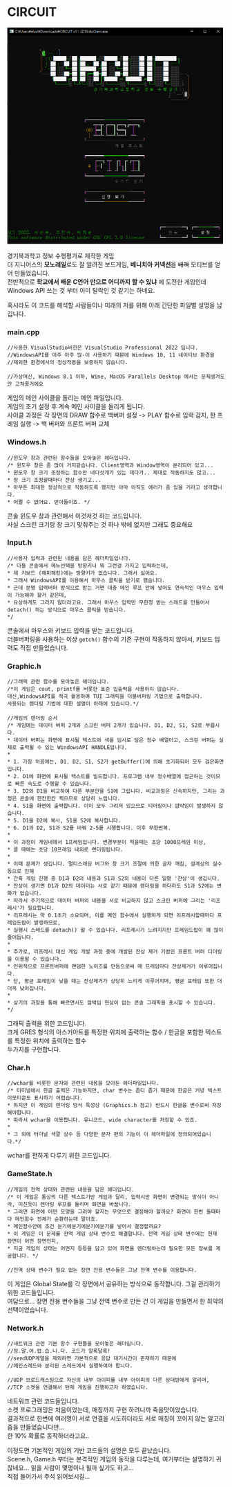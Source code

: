 # CIRCUIT
<img src="CIRCUIT.png" width="500" height="500">

경기북과학고 정보 수행평가로 제작한 게임  
더 지니어스의 **모노레일**로도 잘 알려진 보드게임, **베니치아 커넥션**을 ~~배껴~~ 모티브를 얻어 만들었습니다.  
전반적으로 **학교에서 배운 C언어 만으로 어디까지 할 수 있냐** 에 도전한 게임인데 Windows API 쓰는 것 부터 이미 탈락인 것 같기는 하네요.  

혹시라도 이 코드를 해석할 사람들이나 미래의 저를 위해 아래 간단한 파일별 설명을 남깁니다.
### main.cpp
```
//사용한 VisualStudio버전은 VisualStudio Professional 2022 입니다.
//WindowsAPI를 아주 아주 많-이 사용하기 때문에 Windows 10, 11 네이티브 환경을 
//제외한 환경에서의 정상작동을 보증하지 않습니다.

//가상머신, Windows 8.1 이하, Wine, MacOS Parallels Desktop 에서는 문제생겨도 안 고쳐줄거에요
```
게임의 메인 사이클을 돌리는 메인 파일입니다.  
게임의 초기 설정 후 계속 메인 사이클을 돌리게 됩니다.  
사이클 과정은 각 장면의 DRAW 함수로 백버퍼 설정 -> PLAY 함수로 입력 감지, 한 프레임 실행 -> 백 버퍼와 프론트 버퍼 교체  

### Windows.h
```
//윈도우 창과 관련된 함수들을 모아놓은 헤더입니다.
/* 윈도우 창은 좀 많이 거지같습니다. Client영역과 Window영역이 분리되어 있고...
* 윈도우 창 크기 조정하는 함수만 네다섯개가 있는 데다가.. 제대로 작동하지도 않고...
* 창 크기 조정할때마다 잔상 생기고...
* 아무튼 최대한 정상적으로 작동하도록 했지만 아마 아직도 에러가 좀 있을 거라고 생각합니다.
* 어쩔 수 없어요. 받아들이죠. */
```
콘솔 윈도우 창과 관련해서 이것저것 하는 코드입니다.  
사실 스크린 크기랑 창 크기 맞춰주는 것 하나 밖에 없지만 그래도 중요해요

### Input.h
```
//사용자 입력과 관련된 내용을 담은 헤더파일입니다.
/* 다들 콘솔에서 메뉴선택을 방향키나 뭐 그런걸 가지고 입력하는데, 
* 제 키보드 (해피해킹)에는 방향키가 없습니다. 그래서 싫어요.
* 그래서 WindowsAPI를 이용해서 마우스 클릭을 받기로 했습니다.
* 근데 분명 입력버퍼 방식으로 받는 거면 대충 메인 루프 안에 넣어도 연속적인 마우스 입력이 가능해야 할거 같은데,
* 요상하게도 그러지 않더라고요. 그래서 마우스 입력만 무한정 받는 스레드를 만들어서 detach() 하는 방식으로 마우스 클릭을 받습니다.
*/
```
콘솔에서 마우스와 키보드 입력을 받는 코드입니다.  
더블버퍼링을 사용하는 이상 `getch()` 함수의 기존 구현이 작동하지 않아서, 키보드 입력도 직접 만들었습니다.

### Graphic.h
```
//그래픽 관련 함수를 모아놓은 헤더입니다.
/*이 게임은 cout, printf를 비롯한 표준 입출력을 사용하지 않습니다.
대신,WindowsAPI를 적극 활용하여 TUI 그래픽을 더블버퍼링 기법으로 출력합니다.
사용되는 렌더링 기법에 대한 설명이 아래에 있습니다.*/

//게임의 렌더링 순서
/* 게임에는 데이터 버퍼 2개와 스크린 버퍼 2개가 있습니다. D1, D2, S1, S2로 부릅시다.
* 데이터 버퍼는 화면에 표시될 텍스트와 색을 임시로 담은 정수 배열이고, 스크린 버퍼는 실제로 출력될 수 있는 WindowsAPI HANDLE입니다.
*
* 1. 가장 처음에는, D1, D2, S1, S2가 getBuffer()에 의해 초기화되어 모두 검은화면입니다.
* 2. D1에 화면에 표시될 텍스트를 빌드합니다. 프로그램 내부 정수배열에 접근하는 것이므로 빠른 속도로 수행할 수 있습니다.
* 3. D2와 D1을 비교하여 다른 부분만을 S1에 그립니다. 비교과정은 신속하지만, 그리는 과정은 콘솔에 한칸한칸 찍으므로 상당히 느립니다.
* 4. S1을 화면에 출력합니다. 이미 모두 그려져 있으므로 티어링이나 깜박임이 발생하지 않습니다.
* 5. D1을 D2에 복사, S1을 S2에 복사합니다.
* 6. D1과 D2, S1과 S2를 바꿔 2-5를 시행합니다. 이후 무한반복.
*
* 이 과정이 게임내에서 1프레임입니다. 변경부분이 적을때는 초당 1000프레임 이상, 
* 클 때에는 초당 10프레임 내외로 렌더링됩니다.
* 
* 이때 문제가 생깁니다. 멀티스레딩 버그와 창 크기 조절에 의한 글자 깨짐, 설계상의 실수 등으로 인해 
* 간혹 게임 진행 중 D1과 D2의 내용과 S1과 S2의 내용이 다른 일명 '잔상'이 생깁니다.
* 잔상이 생기면 D1과 D2의 데이터는 서로 같기 때문에 렌더링을 하더라도 S1과 S2에는 변화가 없습니다.
* 따라서 주기적으로 데이터 버퍼의 내용을 서로 비교하지 않고 스크린 버퍼에 그리는 '리프레시'가 필요합니다.
* 리프레시는 약 0.1초가 소요되며, 이를 메인 함수에서 실행하게 되면 리프레시할때마다 프레임드랍이 발생하므로,
* 실행시 스레드를 detach() 할 수 있습니다. 리프레시가 느려지지만 프레임드랍이 꽤 많이 줄어듭니다.
*
* 추가로, 리프레시 대신 게임 개발 과정 중에 개발된 잔상 제거 기법인 프론트 버퍼 디더링을 이용할 수 있습니다.
* 인위적으로 프론트버퍼에 랜덤한 노이즈를 만듬으로써 매 프레임마다 잔상제거가 이루어집니다.
* 단, 평균 프레임이 낮을 때는 잔상제거가 상당히 느리게 이루어지며, 평균 프레임 또한 더더욱 낮아집니다.
* 
* 상기의 과정을 통해 빠르면서도 깜박임 현상이 없는 콘솔 그래픽을 표시할 수 있습니다.
*/
```
그래픽 출력을 위한 코드입니다.  
크게 GRES 형식의 아스키아트를 특정한 위치에 출력하는 함수 / 한글을 포함한 텍스트를 특정한 위치에 출력하는 함수  
두가지를 구현합니다.

### Char.h
```
//wchar를 비롯한 문자와 관련된 내용을 모아둔 헤더파일입니다.
/* 터미널에서 한글 출력은 가능하지만, char 변수는 좁디 좁기 때문에 한글은 커녕 텍스트 이모티콘도 표시하기 어렵습니다.
* 하지만 이 게임의 렌더링 방식 특성상 (Graphics.h 참고) 반드시 한글을 변수로써 저장해야합니다.
* 따라서 wchar을 이용합니다. 유니코드, wide character를 저장할 수 있죠.
* 
* 그 외에 터미널 색깔 상수 등 다양한 문자 편의 기능이 이 헤더파일에 정의되어있습니다.*/
```
wchar를 편하게 다루기 위한 코드입니다.

### GameState.h
```
//게임의 전역 상태와 관련된 내용을 담은 헤더입니다.
/* 이 게임은 통상의 다른 텍스트기반 게임과 달리, 입력시만 화면이 변경되는 방식이 아니라, 미친듯이 렌더링 루프를 돌리며 화면을 바꿉니다.
* 그러면 화면에 어떤 모양을 그려야 할지는 무엇으로 결정해야 할까요? 화면이 한번 돌때마다 메인함수 전체가 순환하는데 말이죠.
* 메인함수안에 조건 분기에분기에분기에분기를 넣어서 결정할까요?
* 이 게임은 이 문제를 전역 게임 상태 변수로 해결합니다. 전역 게임 상태 변수에는 현재 장면이 어떤 장면인지,
* 지금 게임의 상태는 어떤지 등등을 담고 있어 화면을 렌더링하는데 필요한 모든 정보를 제공합니다. */

//전역 상태 변수가 필요 없는 장면 전용 변수들은 그냥 전역 변수를 이용합니다.
```
이 게임은 Global State를 각 장면에서 공유하는 방식으로 동작합니다.
그걸 관리하기 위한 코드들입니다.  
여담으로... 장면 전용 변수들을 그냥 전역 변수로 만든 건 이 게임을 만들면서 한 최악의 선택이었습니다.

### Network.h
```
//네트워크 관련 기본 함수 구현들을 모아놓은 헤더입니다.
//정.말.어.렵.습.니.다. 코드가 알록달록!
//sendUDP계열을 제외하면 기본적으로 응답 대기시간이 존재하기 때문에
//메인스레드와 분리된 스레드에서 실행하여야 합니다.

//UDP 브로드캐스팅으로 자신의 내부 아이피를 내부 아이피의 다른 상대방에게 알리며,
//TCP 소켓을 연결해서 턴제 게임을 진행하고자 하였습니다.
```
네트워크 관련 코드들입니다.  
소켓 프로그래밍은 처음이었는데, 매칭까지 구현 하려니까 죽을맛이었습니다.  
결과적으로 한번에 여러명이 서로 연결을 시도하더라도 서로 매칭이 꼬이지 않는 알고리즘을 만들었습니다만...  
한 10% 확률로 동작하더라고요..

이정도면 기본적인 게임의 기반 코드들의 설명은 모두 끝났습니다.  
Scene.h, Game.h 부터는 본격적인 게임의 동작을 다루는데, 여기부터는 설명하기 귀찮네요... 읽을 사람이 몇명이나 될까 싶기도 하고...  
직접 들어가서 주석 읽어보시길...
